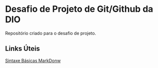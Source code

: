 # Desafio de Projeto de Git/Github da DIO 
Repositório criado para o desafio de projeto.


## Links Úteis
[Sintaxe Básicas MarkDonw](https://www.markdownguide.org/basic-syntax/)
